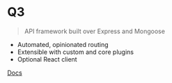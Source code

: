 <!-- _coverpage.md -->

# Q3

> API framework built over Express and Mongoose

- Automated, opinionated routing
- Extensible with custom and core plugins
- Optional React client

[Docs](#start)